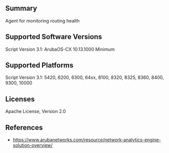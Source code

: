 ## Summary

Agent for monitoring routing health

## Supported Software Versions

Script Version 3.1: ArubaOS-CX 10.13.1000 Minimum

## Supported Platforms

Script Version 3.1: 5420, 6200, 6300, 64xx, 8100, 8320, 8325, 8360, 8400, 9300, 10000


## Licenses

Apache License, Version 2.0

## References

- https://www.arubanetworks.com/resource/network-analytics-engine-solution-overview/
